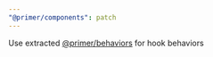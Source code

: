 ```yaml
---
"@primer/components": patch
---
```


Use extracted [@primer/behaviors](https://github.com/primer/behaviors) for hook behaviors
